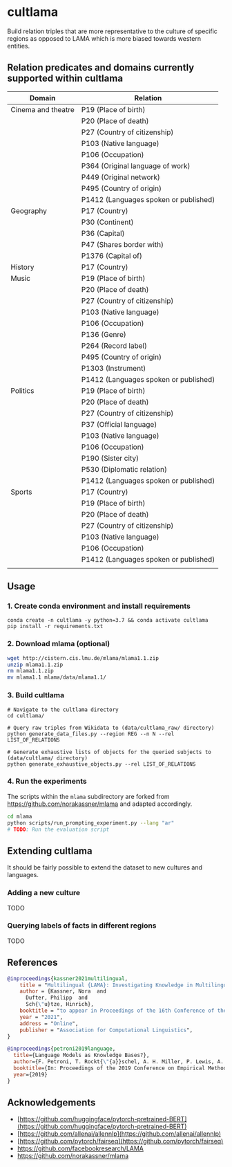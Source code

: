 # cultlama
Build relation triples that are more representative to the culture of specific regions as 
opposed to LAMA which is more biased towards western entities.

## Relation predicates and domains currently supported within cultlama
| Domain | Relation|
|---|---|
|Cinema and theatre | P19 (Place of birth)|
|| P20 (Place of death)|
|| P27 (Country of citizenship)|
|| P103 (Native language)|
|| P106 (Occupation)|
|| P364 (Original language of work)|
|| P449 (Original network)|
|| P495 (Country of origin)|
|| P1412 (Languages spoken or published)|
|Geography | P17 (Country)|
|| P30 (Continent)|
|| P36 (Capital)|
|| P47 (Shares border with)|
|| P1376 (Capital of)|
|History | P17 (Country)|
|Music | P19 (Place of birth)|
|| P20 (Place of death)|
|| P27 (Country of citizenship)|
|| P103 (Native language)|
|| P106 (Occupation)|
|| P136 (Genre)|
|| P264 (Record label)|
|| P495 (Country of origin)|
|| P1303 (Instrument)|
|| P1412 (Languages spoken or published)|
|Politics | P19 (Place of birth)|
|| P20 (Place of death)|
|| P27 (Country of citizenship)|
|| P37 (Official language)|
|| P103 (Native language)|
|| P106 (Occupation)|
|| P190 (Sister city)|
|| P530 (Diplomatic relation)|
|| P1412 (Languages spoken or published)|
|Sports | P17 (Country)|
|| P19 (Place of birth)|
|| P20 (Place of death)|
|| P27 (Country of citizenship)|
|| P103 (Native language)|
|| P106 (Occupation)|
|| P1412 (Languages spoken or published)|
||
## Usage

### 1. Create conda environment and install requirements
```
conda create -n cultlama -y python=3.7 && conda activate cultlama
pip install -r requirements.txt
```

### 2. Download mlama (optional)
```bash
wget http://cistern.cis.lmu.de/mlama/mlama1.1.zip
unzip mlama1.1.zip
rm mlama1.1.zip
mv mlama1.1 mlama/data/mlama1.1/
```

### 3. Build cultlama
```
# Navigate to the cultlama directory
cd cultlama/

# Query raw triples from Wikidata to (data/cultlama_raw/ directory)
python generate_data_files.py --region REG --n N --rel LIST_OF_RELATIONS

# Generate exhaustive lists of objects for the queried subjects to (data/cultlama/ directory)
python generate_exhaustive_objects.py --rel LIST_OF_RELATIONS

```

### 4. Run the experiments
The scripts within the `mlama` subdirectory are forked from https://github.com/norakassner/mlama and adapted accordingly.
```bash
cd mlama
python scripts/run_prompting_experiment.py --lang "ar"
# TODO: Run the evaluation script
```

## Extending cultlama
It should be fairly possible to extend the dataset to new cultures and languages.

### Adding a new culture
TODO

### Querying labels of facts in different regions
TODO


## References
```bibtex
@inproceedings{kassner2021multilingual,
    title = "Multilingual {LAMA}: Investigating Knowledge in Multilingual Pretrained Language Models",
    author = {Kassner, Nora  and
      Dufter, Philipp  and
      Sch{\"u}tze, Hinrich},
    booktitle = "to appear in Proceedings of the 16th Conference of the European Chapter of the Association for Computational Linguistics",
    year = "2021",
    address = "Online",
    publisher = "Association for Computational Linguistics",
}

@inproceedings{petroni2019language,
  title={Language Models as Knowledge Bases?},
  author={F. Petroni, T. Rockt{\"{a}}schel, A. H. Miller, P. Lewis, A. Bakhtin, Y. Wu and S. Riedel},
  booktitle={In: Proceedings of the 2019 Conference on Empirical Methods in Natural Language Processing (EMNLP), 2019},
  year={2019}
}
```

## Acknowledgements

* [https://github.com/huggingface/pytorch-pretrained-BERT](https://github.com/huggingface/pytorch-pretrained-BERT)
* [https://github.com/allenai/allennlp](https://github.com/allenai/allennlp)
* [https://github.com/pytorch/fairseq](https://github.com/pytorch/fairseq)
* https://github.com/facebookresearch/LAMA
* https://github.com/norakassner/mlama
